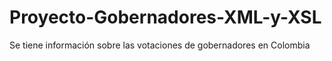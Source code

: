# Proyecto-Gobernadores-XML-y-XSL
Se tiene información sobre las votaciones de gobernadores en Colombia 

